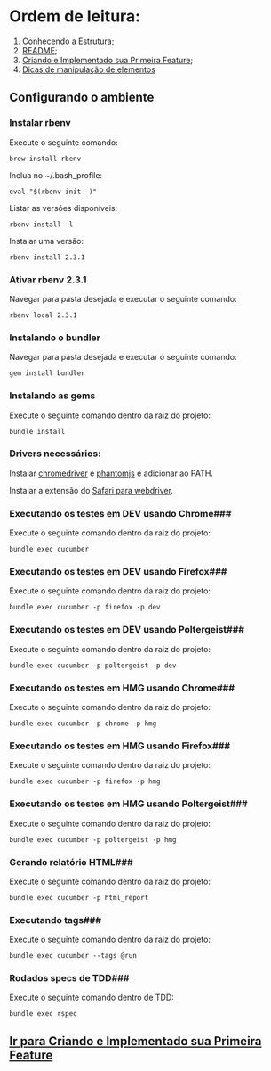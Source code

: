 # Ordem de leitura:

1. [Conhecendo a Estrutura](Conhecendo_estrutura.md);
2. [README](README.md);
3. [Criando e Implementado sua Primeira Feature](Criando_e_implementando_sua_primeira_feature.md);
4. [Dicas de manipulação de elementos](Dicas_manipulacao_elementos.md)

## Configurando o ambiente ##

### Instalar rbenv ###
Execute o seguinte comando:
```shell
brew install rbenv
```

Inclua no ~/.bash_profile:
```shell
eval "$(rbenv init -)"
```

Listar as versões disponíveis:
```shell
rbenv install -l
```

Instalar uma versão:
```shell
rbenv install 2.3.1
```

### Ativar rbenv 2.3.1 ###
Navegar para pasta desejada e executar o seguinte comando:
```shell
rbenv local 2.3.1
```

### Instalando o bundler ###
Navegar para pasta desejada e executar o seguinte comando:
```shell
gem install bundler
```

### Instalando as gems ###
Execute o seguinte comando dentro da raiz do projeto:
```shell
bundle install
```

### Drivers necessários: ###
Instalar [chromedriver](https://sites.google.com/a/chromium.org/chromedriver/) e [phantomjs](http://phantomjs.org/) e adicionar ao PATH.

Instalar a extensão do [Safari para webdriver](http://selenium-release.storage.googleapis.com/2.48/SafariDriver.safariextz).

### Executando os testes em DEV usando Chrome###
Execute o seguinte comando dentro da raiz do projeto:
```shell
bundle exec cucumber
```

### Executando os testes em DEV usando Firefox###
Execute o seguinte comando dentro da raiz do projeto:
```shell
bundle exec cucumber -p firefox -p dev
```

### Executando os testes em DEV usando Poltergeist###
Execute o seguinte comando dentro da raiz do projeto:
```shell
bundle exec cucumber -p poltergeist -p dev
```

### Executando os testes em HMG usando Chrome###
Execute o seguinte comando dentro da raiz do projeto:
```shell
bundle exec cucumber -p chrome -p hmg
```

### Executando os testes em HMG usando Firefox###
Execute o seguinte comando dentro da raiz do projeto:
```shell
bundle exec cucumber -p firefox -p hmg
```
### Executando os testes em HMG usando Poltergeist###
Execute o seguinte comando dentro da raiz do projeto:
```shell
bundle exec cucumber -p poltergeist -p hmg
```

### Gerando relatório HTML###
Execute o seguinte comando dentro da raiz do projeto:
```shell
bundle exec cucumber -p html_report
```

### Executando tags###
Execute o seguinte comando dentro da raiz do projeto:
```shell
bundle exec cucumber --tags @run
```

### Rodados specs de TDD###
Execute o seguinte comando dentro de TDD:
```shell
bundle exec rspec
```

## [Ir para Criando e Implementado sua Primeira Feature](Criando_e_implementando_sua_primeira_feature.md)
